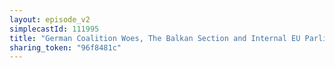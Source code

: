 ```yaml
---
layout: episode_v2
simplecastId: 111995
title: "German Coalition Woes, The Balkan Section and Internal EU Parliament Affairs"
sharing_token: "96f8481c"
---
```



